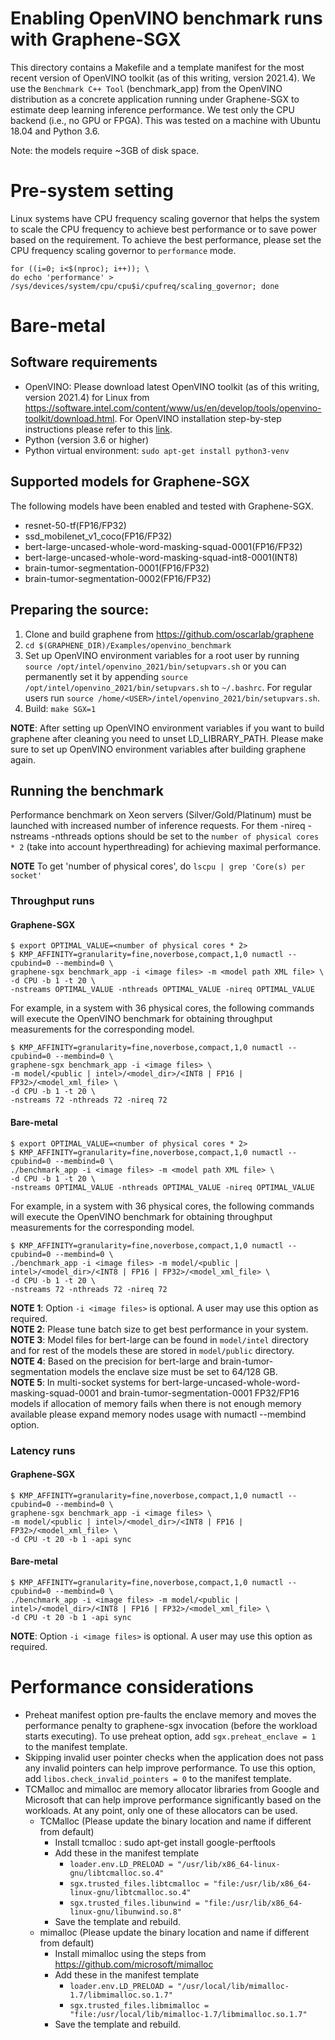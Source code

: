 Enabling OpenVINO benchmark runs with Graphene-SGX
=====================================================
This directory contains a Makefile and a template manifest for the most recent version of OpenVINO
toolkit (as of this writing, version 2021.4). We use the ``Benchmark C++ Tool`` (benchmark_app) from
the OpenVINO distribution as a concrete application running under Graphene-SGX to estimate deep
learning inference performance. We test only the CPU backend (i.e., no GPU or FPGA). This was
tested on a machine with Ubuntu 18.04 and Python 3.6.

Note: the models require ~3GB of disk space.

# Pre-system setting
Linux systems have CPU frequency scaling governor that helps the system to scale the CPU frequency
to achieve best performance or to save power based on the requirement. To achieve the best
performance, please set the CPU frequency scaling governor to `performance` mode.

```
for ((i=0; i<$(nproc); i++)); \
do echo 'performance' > /sys/devices/system/cpu/cpu$i/cpufreq/scaling_governor; done
```

# Bare-metal

## Software requirements
- OpenVINO: Please download latest OpenVINO toolkit (as of this writing, version 2021.4) for Linux
from https://software.intel.com/content/www/us/en/develop/tools/openvino-toolkit/download.html.
For OpenVINO installation step-by-step instructions please refer to this
[link](https://docs.openvinotoolkit.org/latest/openvino_docs_install_guides_installing_openvino_linux.html).
- Python (version 3.6 or higher)
- Python virtual environment: `sudo apt-get install python3-venv`

## Supported models for Graphene-SGX
The following models have been enabled and tested with Graphene-SGX.

- resnet-50-tf(FP16/FP32)
- ssd_mobilenet_v1_coco(FP16/FP32)
- bert-large-uncased-whole-word-masking-squad-0001(FP16/FP32)
- bert-large-uncased-whole-word-masking-squad-int8-0001(INT8)
- brain-tumor-segmentation-0001(FP16/FP32)
- brain-tumor-segmentation-0002(FP16/FP32)

## Preparing the source:
1. Clone and build graphene from https://github.com/oscarlab/graphene
2. ``cd $(GRAPHENE_DIR)/Examples/openvino_benchmark``
3. Set up OpenVINO environment variables for a root user by running
``source /opt/intel/openvino_2021/bin/setupvars.sh`` or you can permanently set it by appending
``source /opt/intel/openvino_2021/bin/setupvars.sh`` to ``~/.bashrc``. For regular users run
 ``source /home/<USER>/intel/openvino_2021/bin/setupvars.sh``.
4. Build: ``make SGX=1``

**NOTE**: After setting up OpenVINO environment variables if you want to build graphene after
cleaning you need to unset LD_LIBRARY_PATH. Please make sure to set up OpenVINO environment
variables after building graphene again.

## Running the benchmark
Performance benchmark on Xeon servers (Silver/Gold/Platinum) must be launched with increased number
of inference requests. For them -nireq -nstreams -nthreads options should be set to the
``number of physical cores * 2`` (take into account hyperthreading) for achieving maximal
performance.

**NOTE** To get 'number of physical cores', do ``lscpu | grep 'Core(s) per socket'``

### Throughput runs

#### Graphene-SGX

```
$ export OPTIMAL_VALUE=<number of physical cores * 2>
$ KMP_AFFINITY=granularity=fine,noverbose,compact,1,0 numactl --cpubind=0 --membind=0 \
graphene-sgx benchmark_app -i <image files> -m <model path XML file> \
-d CPU -b 1 -t 20 \
-nstreams OPTIMAL_VALUE -nthreads OPTIMAL_VALUE -nireq OPTIMAL_VALUE
```
For example, in a system with 36 physical cores, the following commands will execute the OpenVINO
benchmark for obtaining throughput measurements for the corresponding model.
```
$ KMP_AFFINITY=granularity=fine,noverbose,compact,1,0 numactl --cpubind=0 --membind=0 \
graphene-sgx benchmark_app -i <image files> \
-m model/<public | intel>/<model_dir>/<INT8 | FP16 | FP32>/<model_xml_file> \
-d CPU -b 1 -t 20 \
-nstreams 72 -nthreads 72 -nireq 72
```

#### Bare-metal

```
$ export OPTIMAL_VALUE=<number of physical cores * 2>
$ KMP_AFFINITY=granularity=fine,noverbose,compact,1,0 numactl --cpubind=0 --membind=0 \
./benchmark_app -i <image files> -m <model path XML file> \
-d CPU -b 1 -t 20 \
-nstreams OPTIMAL_VALUE -nthreads OPTIMAL_VALUE -nireq OPTIMAL_VALUE
```
For example, in a system with 36 physical cores, the following commands will execute the OpenVINO
benchmark for obtaining throughput measurements for the corresponding model.
```
$ KMP_AFFINITY=granularity=fine,noverbose,compact,1,0 numactl --cpubind=0 --membind=0 \
./benchmark_app -i <image files> -m model/<public | intel>/<model_dir>/<INT8 | FP16 | FP32>/<model_xml_file> \
-d CPU -b 1 -t 20 \
-nstreams 72 -nthreads 72 -nireq 72
```

**NOTE 1**: Option ``-i <image files>`` is optional. A user may use this option as required.  
**NOTE 2**: Please tune batch size to get best performance in your system.  
**NOTE 3**: Model files for bert-large can be found in ``model/intel`` directory and for rest of
the models these are stored in ``model/public`` directory.  
**NOTE 4**: Based on the precision for bert-large and brain-tumor-segmentation models the enclave
size must be set to 64/128 GB.  
**NOTE 5**: In multi-socket systems for bert-large-uncased-whole-word-masking-squad-0001 and
brain-tumor-segmentation-0001 FP32/FP16 models if allocation of memory fails when there is not
enough memory available please expand memory nodes usage with numactl --membind option.


### Latency runs

#### Graphene-SGX
```
$ KMP_AFFINITY=granularity=fine,noverbose,compact,1,0 numactl --cpubind=0 --membind=0 \
graphene-sgx benchmark_app -i <image files> \
-m model/<public | intel>/<model_dir>/<INT8 | FP16 | FP32>/<model_xml_file> \
-d CPU -t 20 -b 1 -api sync
```

#### Bare-metal
```
$ KMP_AFFINITY=granularity=fine,noverbose,compact,1,0 numactl --cpubind=0 --membind=0 \
./benchmark_app -i <image files> -m model/<public | intel>/<model_dir>/<INT8 | FP16 | FP32>/<model_xml_file> \
-d CPU -t 20 -b 1 -api sync
```

**NOTE**: Option ``-i <image files>`` is optional. A user may use this option as required.

# Performance considerations
- Preheat manifest option pre-faults the enclave memory and moves the performance penalty to
graphene-sgx invocation (before the workload starts executing). To use preheat option, add
``sgx.preheat_enclave = 1`` to the manifest template.
- Skipping invalid user pointer checks when the application does not pass any invalid pointers can
help improve performance. To use this option, add  ``libos.check_invalid_pointers = 0`` to the
manifest template.
- TCMalloc and mimalloc are memory allocator libraries from Google and Microsoft that can help
improve performance significantly based on the workloads. At any point, only one of these
allocators can be used.
  - TCMalloc (Please update the binary location and name if different from default)
    - Install tcmalloc : sudo apt-get install google-perftools
    - Add these in the manifest template
        - ``loader.env.LD_PRELOAD = "/usr/lib/x86_64-linux-gnu/libtcmalloc.so.4"``
        - ``sgx.trusted_files.libtcmalloc = "file:/usr/lib/x86_64-linux-gnu/libtcmalloc.so.4"``
        - ``sgx.trusted_files.libunwind = "file:/usr/lib/x86_64-linux-gnu/libunwind.so.8"``
    - Save the template and rebuild.
  - mimalloc (Please update the binary location and name if different from default)
    - Install mimalloc using the steps from https://github.com/microsoft/mimalloc
    - Add these in the manifest template
        - ``loader.env.LD_PRELOAD = "/usr/local/lib/mimalloc-1.7/libmimalloc.so.1.7"``
        - ``sgx.trusted_files.libmimalloc = "file:/usr/local/lib/mimalloc-1.7/libmimalloc.so.1.7"``
	- Save the template and rebuild.